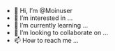 - 👋 Hi, I’m @Moinuser
- 👀 I’m interested in ...
- 🌱 I’m currently learning ...
- 💞️ I’m looking to collaborate on ...
- 📫 How to reach me ...

<!---
Moinuser/Moinuser is a ✨ special ✨ repository because its `README.md` (this file) appears on your GitHub profile.
You can click the Preview link to take a look at your changes.
--->
